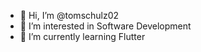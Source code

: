 - 👋 Hi, I’m @tomschulz02
- 👀 I’m interested in Software Development
- 🌱 I’m currently learning Flutter

<!---
tomschulz02/tomschulz02 is a ✨ special ✨ repository because its `README.md` (this file) appears on your GitHub profile.
You can click the Preview link to take a look at your changes.
--->
